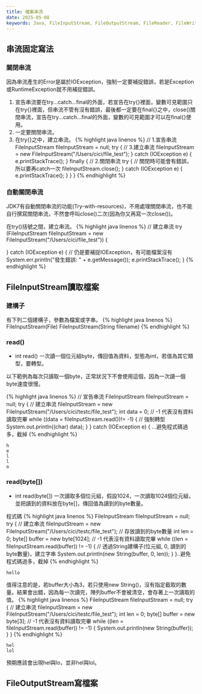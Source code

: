 ```yaml
---
title: 檔案串流
date: 2025-05-08
keywords: Java, FileInputStream, FileOutputStream, FileReader, FileWriter
---
```

## 串流固定寫法
### 關閉串流
因為串流產生的Error是屬於IOException，強制一定要補捉錯誤，若是Exception或RuntimeException就不用補捉錯誤。

1. 宣告串流要在try...catch...final的外面，若宣告在try{}裡面，變數可見範圍只在try{}裡面，但串流不管有沒有錯誤，最後都一定要在final{}之中，close()關閉串流，宣告在try...catch...final的外面，變數的可見範圍才可以在final{}使用。
2. 一定要關閉串流。
3. 在try{}之中，建立串流。
{% highlight java linenos %}
  // 1.宣告串流
  FileInputStream fileInputStream = null;
  try {
    // 3.建立串流
    fileInputStream = new FileInputStream("/Users/cici/file_test");
  } catch (IOException e) {
    e.printStackTrace();
  } finally {
    // 2.關閉串流
    try {
      // 關閉時可能會有錯誤，所以要再catch一次
      fileInputStream.close();
    } catch (IOException e) {
      e.printStackTrace();
    }
  }
  }
{% endhighlight %}

### 自動關閉串流
JDK7有自動關閉串流的功能(Try-with-resources)，不用處理關閉串流，也不能自行撰寫關閉串流，不然會呼叫close()二次(因為你又再寫一次close())。

在try()括號之間，建立串流。
{% highlight java linenos %}
  // 建立串流
  try (FileInputStream fileInputStream = new FileInputStream("/Users/cici/file_test")) {
    
  } catch (IOException e) {
    // 仍是要補捉IOException，有可能檔案沒有
    System.err.println("發生錯誤: " + e.getMessage());
    e.printStackTrace();
  }
{% endhighlight %}

## FileInputStream讀取檔案
### 建構子
有下列二個建構子，參數為檔案或字串。
{% highlight java linenos %}
FileInputStream(File)
FileInputStream(String filename)
{% endhighlight %}

### read()
- int read() 一次讀一個位元組byte，傳回值為資料，型態為int，若值為其它類型，要轉型。

以下範例為每次只讀取一個byte，正常狀況下不會使用這個，因為一次讀一個byte速度很慢。

{% highlight java linenos %}
  // 宣告串流
  FileInputStream fileInputStream = null;
  try {
    // 建立串流
    fileInputStream = new FileInputStream("/Users/cici/testc/file_test");
    int data = 0;
    // -1 代表沒有資料讀取完畢
    while ((data = fileInputStream.read())!= -1) {
      // 強制轉型
      System.out.println((char) data);
    }
  } catch (IOException e) {
  ...避免程式碼過多，截掉
{% endhighlight %}
```
h
e
l
l
o
```
### read(byte[])
- int read(byte[]) 一次讀取多個位元組，假設1024，一次讀取1024個位元組，並把讀到的資料放在byte[]，傳回值為讀到的byte數量。

程式碼
{% highlight java linenos %}
  FileInputStream fileInputStream = null;
  try {
    // 建立串流
    fileInputStream = new FileInputStream("/Users/cici/testc/file_test");
    // 存放讀到的byte數量
    int len = 0;
    byte[] buffer = new byte[1024];
    // -1 代表沒有資料讀取完畢
    while ((len = fileInputStream.read(buffer)) != -1) {
      // 透過String建構子(位元組, 0, 讀到的byte數量)，建立字串
      System.out.println(new String(buffer, 0, len));
    }
  }..避免程式碼過多，截掉
{% endhighlight %}
```
hello
```

值得注意的是，若buffer大小為3，若只使用new String()，沒有指定截取的數量。結果會出錯，因為每一次讀完，陣列buffer不會被清空，會存著上一次讀取的值。
{% highlight java linenos %}
  FileInputStream fileInputStream = null;
  try {
    // 建立串流
    fileInputStream = new FileInputStream("/Users/cici/testc/file_test");
    int len = 0;
    byte[] buffer = new byte[3];
    // -1 代表沒有資料讀取完畢
    while ((len = fileInputStream.read(buffer)) != -1) {
      System.out.println(new String(buffer));
    }
  }
{% endhighlight %}
```
hel
lol
```
預期應該會出現hel與lo，並非hel與lol。

## FileOutputStream寫檔案